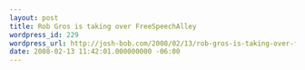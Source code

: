 ```yaml
---
layout: post
title: Rob Gros is taking over FreeSpeechAlley
wordpress_id: 229
wordpress_url: http://josh-bob.com/2008/02/13/rob-gros-is-taking-over-freespeechalley/
date: 2008-02-13 11:42:01.000000000 -06:00
---
```

<!--Mime Type of File is image/jpeg --><div><a href="http://josh-bob.com/wp-photos/20080213-114201-1.jpg"><img src="http://josh-bob.com/wp-photos/thumb.20080213-114201-1.jpg" alt="" /></a></div>
